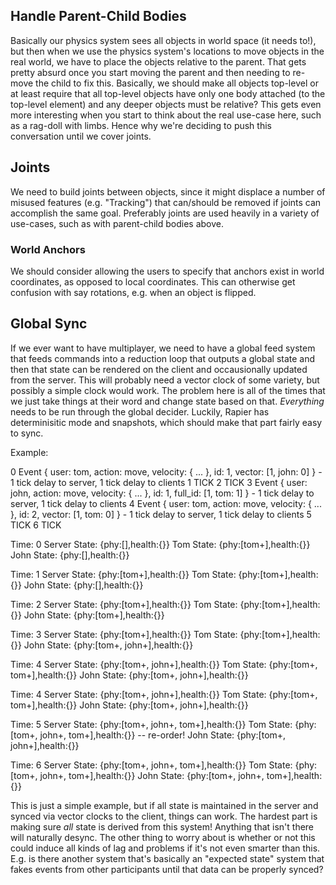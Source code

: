 
## Handle Parent-Child Bodies

Basically our physics system sees all objects in world space (it needs to!), but then when we use the physics system's locations to move objects in the real world, we have to place the objects relative to the parent. That gets pretty absurd once you start moving the parent and then needing to re-move the child to fix this. Basically, we should make all objects top-level or at least require that all top-level objects have only one body attached (to the top-level element) and any deeper objects must be relative? This gets even more interesting when you start to think about the real use-case here, such as a rag-doll with limbs. Hence why we're deciding to push this conversation until we cover joints.

## Joints

We need to build joints between objects, since it might displace a number of misused features (e.g. "Tracking") that can/should be removed if joints can accomplish the same goal. Preferably joints are used heavily in a variety of use-cases, such as with parent-child bodies above.

### World Anchors

We should consider allowing the users to specify that anchors exist in world coordinates, as opposed to local coordinates. This can otherwise get confusion with say rotations, e.g. when an object is flipped.

## Global Sync

If we ever want to have multiplayer, we need to have a global feed system that feeds commands into a reduction loop that outputs a global state and then that state can be rendered on the client and occausionally updated from the server. This will probably need a vector clock of some variety, but possibly a simple clock would work. The problem here is all of the times that we just take things at their word and change state based on that. _Everything_ needs to be run through the global decider. Luckily, Rapier has determinisitic mode and snapshots, which should make that part fairly easy to sync.

Example:

0 Event { user: tom, action: move, velocity: { ... }, id: 1, vector: [1, john: 0] } - 1 tick delay to server, 1 tick delay to clients
1 TICK
2 TICK
3 Event { user: john, action: move, velocity: { ... }, id: 1, full_id: [1, tom: 1] } - 1 tick delay to server, 1 tick delay to clients
4 Event { user: tom, action: move, velocity: { ... }, id: 2, vector: [1, tom: 0] } - 1 tick delay to server, 1 tick delay to clients
5 TICK
6 TICK

Time: 0
Server State: {phy:[],health:{}}
Tom    State: {phy:[tom+],health:{}}
John   State: {phy:[],health:{}}

Time: 1
Server State: {phy:[tom+],health:{}}
Tom    State: {phy:[tom+],health:{}}
John   State: {phy:[],health:{}}

Time: 2
Server State: {phy:[tom+],health:{}}
Tom    State: {phy:[tom+],health:{}}
John   State: {phy:[tom+],health:{}}

Time: 3
Server State: {phy:[tom+],health:{}}
Tom    State: {phy:[tom+],health:{}}
John   State: {phy:[tom+, john+],health:{}}

Time: 4
Server State: {phy:[tom+, john+],health:{}}
Tom    State: {phy:[tom+, tom+],health:{}}
John   State: {phy:[tom+, john+],health:{}}

Time: 4
Server State: {phy:[tom+, john+],health:{}}
Tom    State: {phy:[tom+, tom+],health:{}}
John   State: {phy:[tom+, john+],health:{}}

Time: 5
Server State: {phy:[tom+, john+, tom+],health:{}}
Tom    State: {phy:[tom+, john+, tom+],health:{}} -- re-order!
John   State: {phy:[tom+, john+],health:{}}

Time: 6
Server State: {phy:[tom+, john+, tom+],health:{}}
Tom    State: {phy:[tom+, john+, tom+],health:{}}
John   State: {phy:[tom+, john+, tom+],health:{}}

This is just a simple example, but if all state is maintained in the server and synced via vector clocks to the client, things can work. The hardest part is making sure _all_ state is derived from this system! Anything that isn't there will naturally desync. The other thing to worry about is whether or not this could induce all kinds of lag and problems if it's not even smarter than this. E.g. is there another system that's basically an "expected state" system that fakes events from other participants until that data can be properly synced?
